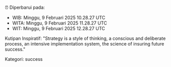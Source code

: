 ⏰ Diperbarui pada:
- WIB: Minggu, 9 Februari 2025 10.28.27 UTC
- WITA: Minggu, 9 Februari 2025 11.28.27 UTC
- WIT: Minggu, 9 Februari 2025 12.28.27 UTC

Kutipan Inspiratif:
"Strategy is a style of thinking, a conscious and deliberate process, an intensive implementation system, the science of insuring future success."


Kategori: success

